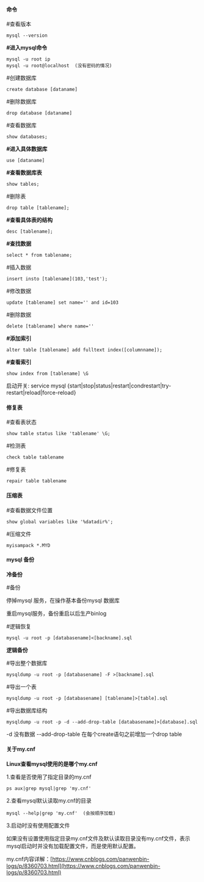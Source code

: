 #### 命令 ####

 #查看版本
    
	mysql --version

 **#进入mysql命令**

	mysql -u root ip  
	mysql -u root@localhost  (没有密码的情况)

 #创建数据库

	create database [dataname]
 
 #删除数据库

	drop database [dataname]
 
 #查看数据库
	
	show databases;
 
 **#进入具体数据库**

	use [dataname]
 
 **#查看数据库表**

	show tables;
 
 #删除表

	drop table [tablename];
 
 **#查看具体表的结构**

	desc [tablename];
 
 **#查找数据**

	select * from tablename;
 
 #插入数据

	insert insto [tablename](103,'test');
 
 #修改数据

	update [tablename] set name='' and id=103
 
 #删除数据

	delete [tablename] where name=''
 
 **#添加索引**

	alter table [tablename] add fulltext index([columnname]);
 
 **#查看索引**

	show index from [tablename] \G
 
启动开关: service mysql {start|stop|status|restart|condrestart|try-restart|reload|force-reload}
 

#### 修复表 ####

 #查看表状态

	show table status like 'tablename' \G;

 #检测表

	check table tablename

 #修复表

	repair table tablename
 
#### 压缩表 ####

 #查看数据文件位置

	show global variables like '%datadir%';

 #压缩文件

	myisampack *.MYD
 
#### mysql 备份 ####

 **冷备份**

 #备份

停掉mysql 服务，在操作基本备份mysql 数据库

重启mysql服务，备份重启以后生产binlog

 #逻辑恢复

	mysql -u root -p [databasename]<[backname].sql
 
**逻辑备份**

 #导出整个数据库

	mysqldump -u root -p [databasename] -F >[backname].sql

 #导出一个表

	mysqldump -u root -p [databasename] [tablename]>[table].sql

 #导出数据库结构

	mysqldump -u root -p -d --add-drop-table [databasename]>[database].sql

-d 没有数据 --add-drop-table 在每个create语句之前增加一个drop table 

#### 关于my.cnf ####

**Linux查看mysql使用的是哪个my.cnf**

1.查看是否使用了指定目录的my.cnf 

	ps aux|grep mysql|grep 'my.cnf'

2.查看mysql默认读取my.cnf的目录 

	mysql --help|grep 'my.cnf'  (会按顺序加载)

3.启动时没有使用配置文件 

如果没有设置使用指定目录my.cnf文件及默认读取目录没有my.cnf文件，表示mysql启动时并没有加载配置文件，而是使用默认配置。 

my.cnf内容详解：[https://www.cnblogs.com/panwenbin-logs/p/8360703.html](https://www.cnblogs.com/panwenbin-logs/p/8360703.html)